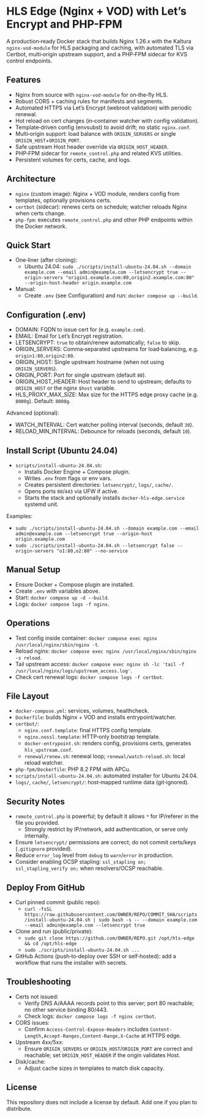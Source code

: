 # HLS Edge (Nginx + VOD) with Let’s Encrypt and PHP-FPM

A production‑ready Docker stack that builds Nginx 1.26.x with the Kaltura `nginx-vod-module` for HLS packaging and caching, with automated TLS via Certbot, multi‑origin upstream support, and a PHP‑FPM sidecar for KVS control endpoints.

## Features

- Nginx from source with `nginx-vod-module` for on‑the‑fly HLS.
- Robust CORS + caching rules for manifests and segments.
- Automated HTTPS via Let’s Encrypt (webroot validation) with periodic renewal.
- Hot reload on cert changes (in‑container watcher with config validation).
- Template‑driven config (envsubst) to avoid drift; no static `nginx.conf`.
- Multi‑origin support: load balance with `ORIGIN_SERVERS` or single `ORIGIN_HOST`+`ORIGIN_PORT`.
- Safe upstream Host header override via `ORIGIN_HOST_HEADER`.
- PHP‑FPM sidecar for `remote_control.php` and related KVS utilities.
- Persistent volumes for certs, cache, and logs.

## Architecture

- `nginx` (custom image): Nginx + VOD module, renders config from templates, optionally provisions certs.
- `certbot` (sidecar): renews certs on schedule; watcher reloads Nginx when certs change.
- `php-fpm`: executes `remote_control.php` and other PHP endpoints within the Docker network.

## Quick Start

- One‑liner (after cloning):
  - Ubuntu 24.04: `sudo ./scripts/install-ubuntu-24.04.sh --domain example.com --email admin@example.com --letsencrypt true --origin-servers "origin1.example.com:80,origin2.example.com:80" --origin-host-header origin.example.com`
- Manual:
  - Create `.env` (see Configuration) and run: `docker compose up --build`.

## Configuration (.env)

- DOMAIN: FQDN to issue cert for (e.g. `example.com`).
- EMAIL: Email for Let’s Encrypt registration.
- LETSENCRYPT: `true` to obtain/renew automatically; `false` to skip.
- ORIGIN_SERVERS: Comma‑separated upstreams for load‑balancing, e.g. `origin1:80,origin2:80`.
- ORIGIN_HOST: Single upstream hostname (when not using `ORIGIN_SERVERS`).
- ORIGIN_PORT: Port for single upstream (default `80`).
- ORIGIN_HOST_HEADER: Host header to send to upstream; defaults to `ORIGIN_HOST` or the nginx `$host` variable.
- HLS_PROXY_MAX_SIZE: Max size for the HTTPS edge proxy cache (e.g. `8000g`). Default: `8000g`.

Advanced (optional):
- WATCH_INTERVAL: Cert watcher polling interval (seconds, default `30`).
- RELOAD_MIN_INTERVAL: Debounce for reloads (seconds, default `10`).

## Install Script (Ubuntu 24.04)

- `scripts/install-ubuntu-24.04.sh`:
  - Installs Docker Engine + Compose plugin.
  - Writes `.env` from flags or env vars.
  - Creates persistent directories: `letsencrypt/`, `logs/`, `cache/`.
  - Opens ports `80`/`443` via UFW if active.
  - Starts the stack and optionally installs `docker-hls-edge.service` systemd unit.

Examples:
- `sudo ./scripts/install-ubuntu-24.04.sh --domain example.com --email admin@example.com --letsencrypt true --origin-host origin.example.com`
- `sudo ./scripts/install-ubuntu-24.04.sh --letsencrypt false --origin-servers "o1:80,o2:80" --no-service`

## Manual Setup

- Ensure Docker + Compose plugin are installed.
- Create `.env` with variables above.
- Start: `docker compose up -d --build`.
- Logs: `docker compose logs -f nginx`.

## Operations

- Test config inside container: `docker compose exec nginx /usr/local/nginx/sbin/nginx -t`.
- Reload nginx: `docker compose exec nginx /usr/local/nginx/sbin/nginx -s reload`.
- Tail upstream access: `docker compose exec nginx sh -lc 'tail -f /usr/local/nginx/logs/upstream_access.log'`.
- Check cert renewal logs: `docker compose logs -f certbot`.

## File Layout

- `docker-compose.yml`: services, volumes, healthcheck.
- `Dockerfile`: builds Nginx + VOD and installs entrypoint/watcher.
- `certbot/`:
  - `nginx.conf.template`: final HTTPS config template.
  - `nginx.nossl.template`: HTTP‑only bootstrap template.
  - `docker-entrypoint.sh`: renders config, provisions certs, generates `hls_upstream.conf`.
  - `renewal/renew.sh`: renewal loop; `renewal/watch-reload.sh`: local reload watcher.
- `php-fpm/Dockerfile`: PHP 8.2 FPM with APCu.
- `scripts/install-ubuntu-24.04.sh`: automated installer for Ubuntu 24.04.
- `logs/`, `cache/`, `letsencrypt/`: host‑mapped runtime data (git‑ignored).

## Security Notes

- `remote_control.php` is powerful; by default it allows `*` for IP/referer in the file you provided.
  - Strongly restrict by IP/network, add authentication, or serve only internally.
- Ensure `letsencrypt/` permissions are correct; do not commit certs/keys (`.gitignore` provided).
- Reduce `error_log` level from `debug` to `warn`/`error` in production.
- Consider enabling OCSP stapling: `ssl_stapling on; ssl_stapling_verify on;` when resolvers/OCSP reachable.

## Deploy From GitHub

- Curl pinned commit (public repo):
  - `curl -fsSL https://raw.githubusercontent.com/OWNER/REPO/COMMIT_SHA/scripts/install-ubuntu-24.04.sh | sudo bash -s -- --domain example.com --email admin@example.com --letsencrypt true`
- Clone and run (public/private):
  - `sudo git clone https://github.com/OWNER/REPO.git /opt/hls-edge && cd /opt/hls-edge`
  - `sudo ./scripts/install-ubuntu-24.04.sh ...`
- GitHub Actions (push‑to‑deploy over SSH or self‑hosted): add a workflow that runs the installer with secrets.

## Troubleshooting

- Certs not issued:
  - Verify DNS A/AAAA records point to this server; port 80 reachable; no other service binding 80/443.
  - Check logs: `docker compose logs -f nginx certbot`.
- CORS issues:
  - Confirm `Access-Control-Expose-Headers` includes `Content-Length,Accept-Ranges,Content-Range,X-Cache` at HTTPS edge.
- Upstream 4xx/5xx:
  - Ensure `ORIGIN_SERVERS` or `ORIGIN_HOST`/`ORIGIN_PORT` are correct and reachable; set `ORIGIN_HOST_HEADER` if the origin validates Host.
- Disk/cache:
  - Adjust cache sizes in templates to match disk capacity.

## License

This repository does not include a license by default. Add one if you plan to distribute.
